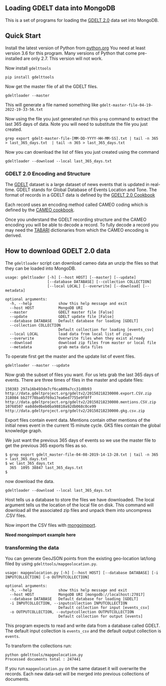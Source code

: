 ## Loading GDELT data into MongoDB

This is a set of programs for loading the [GDELT 2.0](https:/gdeltproject.org) data set into MongoDB. 

## Quick Start

Install the latest version of Python from [python.org](https://www.python.org/downloads/)
You need at least version 3.6 for this program. Many versions of Python that
come pre-installed are only 2.7. This version will not work.

Now install `gdelttools`

```shell
pip install gdelttools
```

Now get the master file of all the GDELT files. 

```shell
gdeltloader --master
```

This will generate a file named something like `gdelt-master-file-04-19-2022-19-33-56.txt`

Now using the file you just generated run this `grep` 
command to extract the last 365 days of data. Note you will need to
substitute the file you just created. 

```shell
grep export gdelt-master-file-[MM-DD-YYYY-HH-MM-SS].txt | tail -n 365 > last_365_days.txt  | tail -n 365 > last_365_days.txt
```

Now you can download the list of files you just created using the command

```shell
gdeltloader --download --local last_365_days.txt
```

### GDELT 2.0 Encoding and Structure
The [GDELT](https://gdelt.org) dataset is a large dataset of news events that is updated
in real-time. GDELT stands for Global Database of Events Location and Tone. The format
of records in a GDELT data is defined by the [GDELT 2.0 Cookbook](http://data.gdeltproject.org/documentation/GDELT-Event_Codebook-V2.0.pdf)

Each record uses an encoding method called CAMEO coding which is defined by the
[CAMEO cookbook](https://parusanalytics.com/eventdata/cameo.dir/CAMEO.Manual.1.1b3.pdf).

Once you understand the GDELT recording structure and the CAMEO encoding you will be able
to decode a record. To fully decode a record you may need the 
[TABARI](https://github.com/openeventdata/tabari_dictionaries) dictionaries
from which the CAMEO encoding is derived. 

## How to download GDELT 2.0 data

The `gdeltloader` script can download cameo data an unzip the files so that
they can be loaded into MongoDB.

```
usage: gdeltloader [-h] [--host HOST] [--master] [--update]
                   [--database DATABASE] [--collection COLLECTION]
                   [--local LOCAL] [--overwrite] [--download] [--metadata]

optional arguments:
  -h, --help            show this help message and exit
  --host HOST           MongoDB URI
  --master              GDELT master file [False]
  --update              GDELT update file [False]
  --database DATABASE   Default database for loading [GDELT]
  --collection COLLECTION
                        Default collection for loading [events_csv]
  --local LOCAL         load data from local list of zips
  --overwrite           Overwrite files when they exist already
  --download            download zip files from master or local file
  --metadata            grab meta data files
```

To operate first get the master and the update list of event files.

``gdeltloader --master --update``

Now grab the subset of files you want. For us lets grab the last 365 days of events. There 
are three times of files in the master and update files:
```
150383 297a16b493de7cf6ca809a7cc31d0b93 http://data.gdeltproject.org/gdeltv2/20150218230000.export.CSV.zip
318084 bb27f78ba45f69a17ea6ed7755e9f8ff http://data.gdeltproject.org/gdeltv2/20150218230000.mentions.CSV.zip
10768507 ea8dde0beb0ba98810a92db068c0ce99 http://data.gdeltproject.org/gdeltv2/20150218230000.gkg.csv.zip
```

Export files contain event data. Mentions contain other mentions of the initial news event in the current 15
minute cycle. GKS files contain the global knowledge graph.

We just want the previous 365 days of events so we use the master file to get the previous 
365 exports files as so. 

```shell
$ grep export gdelt_master-file-04-08-2019-14-13-28.txt | tail -n 365 > last_365_days.txt
$ wc last_365_days.txt
  365  1095 38847 last_365_days.txt
$
```

now download the data.

```shell
gdeltloader --download --local last_365_days.txt 
```

Host tells us a database to store the files we have downloaded. The local argument tells us
the location of the local file on disk. This command will download all the associated zip files
and unpack them into uncompress .CSV files. 


Now import the CSV files with [mongoimport](https://docs.mongodb.com/database-tools/mongoimport/).

**Need mongoimport example here**

### transforming the data

You can generate GeoJSON points from the existing  geo-location lat/long filed
by using `gdelttools/mapgeolocation.py`.

```shell
usage: mapgeolocation.py [-h] [--host HOST] [--database DATABASE] [-i INPUTCOLLECTION] [-o OUTPUTCOLLECTION]

optional arguments:
  -h, --help            show this help message and exit
  --host HOST           MongoDB URI [mongodb://localhost:27017]
  --database DATABASE   Default database for loading [GDELT]
  -i INPUTCOLLECTION, --inputcollection INPUTCOLLECTION
                        Default collection for input [events_csv]
  -o OUTPUTCOLLECTION, --outputcollection OUTPUTCOLLECTION
                        Default collection for output [events]
```
This program expects to read and write data from a database called GDELT. The 
default input collection is `events_csv` and the default output collection is 
`events`.

To transform the collections run:
```shell
python gdelttools/mapgeolocation.py
Processed documents total : 247441
```
If you run `mapgeolocation.py` on the same dataset it will overwrite the records.
Each new data-set will be merged into previous collections of documents. 



